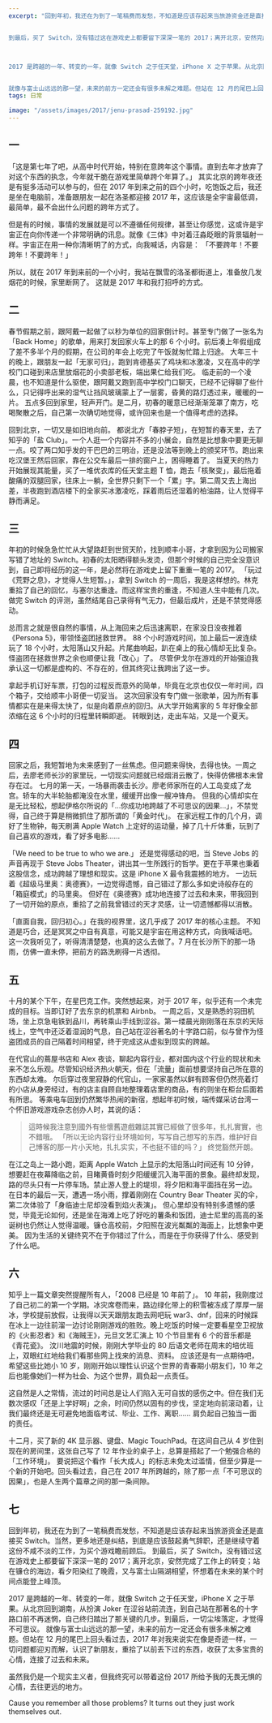 ```yaml
---
excerpt: "回到年初，我还在为到了一笔稿费而发愁，不知道是应该存起来当旅游资金还是直接买 Switch。当然，更多地还是纠结，到底是应该鼓起勇气辞职，还是继续守着这份不咸不淡的工作，为买个游戏瞻前顾后。


到最后，买了 Switch，没有错过这在游戏史上都要留下深深一笔的 2017；离开北京，安然完成了工作上的转变；站在镰仓的海边，看夕阳染红了晚霞，又与富士山隔湖相望，怀想着在未来的某个时间点能登上峰顶。



2017 是跨越的一年、转变的一年，就像 Switch 之于任天堂，iPhone X 之于苹果。从北京回到湖南，从扮演 Joker 在涩谷站前流连，到自己站在那著名的十字路口前不再迷惘，自己终归踏出了那关键的几步。到最后，一切尘埃落定，才觉得不可思议。


就像与富士山远远的那一望，未来的前方一定还会有很多未解之难题。但站在 12 月的尾巴上回头看过去，2017 年对我来说实在像是奇迹一样，一切问题都迎刃而解，认识了新朋友，重拾了以前丢下过的东西，收获了太多宝贵的心情，连接了过去和未来。"
tags: 日常

image: "/assets/images/2017/jenu-prasad-259192.jpg"
---
```



## 一
「这是第七年了吧，从高中时代开始，特别在意跨年这个事情。直到去年才放弃了对这个东西的执念，今年就干脆在游戏里简单跨个年算了。」
其实北京的跨年夜还是有挺多活动可以参与的，但在 2017 年到来之前的四个小时，吃饱饭之后，我还是坐在电脑前，准备跟朋友一起在洛圣都迎接 2017 年，这应该是全宇宙最低调，最简单，最不会出什么问题的跨年方式了。

但是有的时候，事情的发展就是可以不遵循任何规律，甚至让你感觉，这或许是宇宙正在向你传递一个非常明确的讯息。就像《三体》中对着汪淼眨眼的背景辐射一样。宇宙正在用一种你清晰明了的方式，向我喊话，内容是：
「不要跨年！不要跨年！不要跨年！」

所以，就在 2017 年到来前的一个小时，我站在飘雪的洛圣都街道上，准备放几发烟花的时候，家里断网了。
这就是 2017 年和我打招呼的方式。

## 二
春节假期之前，跟阿戴一起做了以秒为单位的回家倒计时。甚至专门做了一张名为「Back Home」的歌单，用来打发回家火车上的那  6 个小时。前后凑上年假组成了差不多半个月的假期，在公司的年会上吃完了午饭就匆忙踏上归途。
大年三十的晚上，跟朋友一起「无家可归」，跑到肯德基买了鸡块和冰激凌，又在高中的学校门口碰到来店里放烟花的小卖部老板，端出果仁给我们吃。
临走前的一个凌晨，也不知道是什么驱使，跟阿戴又跑到高中学校门口聊天，已经不记得聊了些什么，只记得呼出来的湿气让挡风玻璃蒙上了一层雾，昏黄的路灯透过来，暖暖的一片。
五点多回到家里，轻声开门。是二月，初春的暖意已经渐渐笼罩了南方，吃喝聚散之后，自己第一次确切地觉得，或许回来也是一个值得考虑的选择。

回到北京，一切又是如旧地向前。
都说北方「春脖子短」，在短暂的春天里，去了知乎的「盐 Club」。一个人逛一个内容并不多的小展会，自然是比想象中要更无聊一点。咬了两口知乎发的干巴巴的三明治，还是没法等到晚上的颁奖环节。跑出来吃汉堡王然后回家，靠在公交车最后一排的窗户上，困得睡着了。
当夏天的热力开始展现其能量，买了一堆优衣库的任天堂主题 T 恤，跑去「核聚变」，最后拖着酸痛的双腿回家，往床上一躺，全世界只剩下一个「累」字。第二周又去上海出差，半夜跑到酒店楼下的全家买冰激凌吃，踩着雨后还湿着的柏油路，让人觉得平静而满足。

## 三
年初的时候急急忙忙从大望路赶到世贸天阶，找到顺丰小哥，才拿到因为公司搬家写错了地址的 Switch。初春的太阳晒得额头发烫，但那个时候的自己完全没意识到，自己即将经历的这一年，是必然将在游戏史上留下重重一笔的 2017。
「玩过《荒野之息》，才觉得人生短暂。」，拿到 Switch 的一周后，我是这样想的。林克重拾了自己的回忆，与塞尔达重逢。而这样宝贵的重逢，不知道人生中能有几次。
做完 Switch 的评测，虽然结尾自己录得有气无力，但最后成片，还是不禁觉得感动。

总而言之就是很自然的事情，从上海回来之后迅速离职，在家没日没夜推着《Persona 5》，带领怪盗团拯救世界。
88 个小时游戏时间，加上最后一波连续玩了 18 个小时，太阳落山又升起。片尾曲响起，趴在桌上的我心情却无比复杂。怪盗团在拯救世界之余也顺便让我「改心」了。
尽管伊戈尔在游戏的开始强迫我承认这一切都是虚构的、不存在的，但其终究让我跨出了这一步。

拿起手机订好车票，打包的过程反而意外的简单，毕竟在北京也仅仅一年时间，四个箱子，交给顺丰小哥便一切妥当。
这次回家没有专门做一张歌单，因为所有事情都实在是来得太快了，似是向着原点的回归。从大学开始离家的 5 年好像全部浓缩在这 6 个小时的归程里转瞬即逝。
转眼到达，走出车站，又是一个夏天。

## 四
回家之后，我短暂地为未来感到了一丝焦虑。但问题来得快，去得也快。一周之后，去廖老师长沙的家里玩，一切现实问题就已经烟消云散了，快得仿佛根本未曾存在过。
七月的第一天，一场暴雨袭击长沙。廖老师家所在的人工岛变成了龙宫。轿车的大半轮胎都淹没在水里，缓缓开出像一艘冲锋舟。
但我的心情却实在是无比轻松，想起伊格尔所说的「…你成功地跨越了不可思议的因果…」，不禁觉得，自己终于算是稍微抓住了那所谓的「黄金时代」。
在家远程工作的几个月，调好了生物钟，每天刷满 Apple Watch 上定好的运动量，掉了几十斤体重，玩到了自己喜欢的游戏，看了好多电影……

「We need to be true to who we are.」
还是觉得感动的吧，当 Steve Jobs 的声音再现于 Steve Jobs Theater，讲出其一生所践行的哲学。更在于苹果也秉着这股信念，成功跨越了理想和现实。这是 iPhone X 最令我震撼的地方。
一边玩着《超级马里奥：奥德赛》，一边觉得遗憾，自己错过了那么多如史诗般存在的「箱庭模式」的马里奥。
但好在《奥德赛》成功地连接了过去和未来，带我回到了一切开始的原点，重拾了之前我曾错过的天才灵感，让一切遗憾都得以消散。

「直面自我，回归初心。」在我的视界里，这几乎成了 2017 年的核心主题。
不知道是巧合，还是冥冥之中自有真意，可能又是宇宙在用这种方式，向我喊话吧。
这一次我听见了，听得清清楚楚，也真的这么去做了。7 月在长沙所下的那一场雨，仿佛一直未停，把前方的路洗刷得一片透彻。

## 五
十月的某个下午，在星巴克工作。突然想起来，对于 2017 年，似乎还有一个未完成的目标。当即订好了去东京的机票和 Airbnb。
一周之后，又是熟悉的羽田机场，坐上京急电铁到品川，再转乘山手线到涩谷。第一缕晨光刚刚落在东京的天际线上，空气中还泛着湿润的气息，自己站在涩谷著名的十字路口前，似与曾作为怪盗团成员的自己隔着时间相望，终于完成这从虚拟到现实的跨越。

在代官山的蔦屋书店和 Alex 夜谈，聊起内容行业，都对国内这个行业的现状和未来不怎么乐观。尽管知识经济热火朝天，但在「流量」面前想要坚持自己所在意的东西却太难。
尔后穿过夜里寂静的代官山，一家家虽然以鲜有顾客但仍然亮着灯的小店从身旁经过，有的店主自顾自地整理着店里的商品，有的则坐在柜台后面若有所思。
等乘电车回到仍然繁华热闹的新宿，想起年初时候，端传媒采访台湾一个怀旧游戏游戏杂志创办人时，其说的话：
> 這時候我注意到國外有些懷舊遊戲雜誌其實已經做了很多年，扎扎實實，也不錯哦。
「所以无论内容行业环境如何，写写自己想写的东西，维护好自己博客的那一片小天地，扎扎实实，不也挺不错的吗？」
终觉豁然开朗。

在江之岛上一路小跑，距离 Apple Watch 上显示的太阳落山时间还有 10 分钟，想要赶在夜幕降临之前，目睹黄昏时刻夕阳缓缓沉入海平面的景象。最终却发现，路的尽头只有一片停车场。禁止游人登上的堤坝，将夕阳和海平面挡在另一边。
在日本的最后一天，遭遇一场小雨，撑着刚刚在 Country Bear Theater 买的伞，第二次体验了「身临迪士尼却没看到焰火表演」。
但心里却没有特别多遗憾的感觉，毕竟无论如何，还是坐在海滩上吃了好吃的薯条和饭团，迪士尼里的高高的圣诞树也仍然让人觉得温暖。镰仓高校前，夕阳照在波光粼粼的海面上，比想象中更美。
因为生活的关键终究不在于你错过了什么，而是在于你获得了什么、感受到了什么吧。

## 六
知乎上一篇文章突然提醒所有人，「2008 已经是 10 年前了」。
10 年前，我刚度过了自己初二的第一个学期。冰灾席卷而来，路边绿化带上的积雪被冻成了厚厚一层冰，学校提前放假，让我得以天天跟朋友跑去网吧玩 war3、dnf，回来的时候踩在冰上一边往前溜一边讨论刚刚游戏的胜败。晚上吃饭的时候一定要看星空卫视放的《火影忍者》和《海贼王》，元旦文艺汇演上 10 个节目里有 6 个的音乐都是《青花瓷》。
汶川地震的时候，刚刚大学毕业的 80 后语文老师在周末的培优班上，双眼红红地给我们看那些网上找来的消息、资料。
应该还是有一点期待吧，希望这些比她小 10 岁，刚刚开始以理性认识这个世界的青春期小朋友们，10 年之后也能像她们一样为社会、为这个世界，肩负起一点责任。

这自然是人之常情，流过的时间总是让人们陷入无可自拔的感伤之中。但在我们无数次感叹「还是上学好啊」之余，时间仍然以固有的步伐，坚定地向前滚动着，让我们最终还是无可避免地面临考试、毕业、工作、离职……
肩负起自己独当一面的责任。

十二月，买了新的 4K 显示器、键盘、Magic TouchPad。在这间自己从 4 岁住到现在的房间里，这张自己写了 12 年作业的桌子上，总算是搭起了一个勉强合格的「工作环境」。
要说把这个看作「长大成人」的标志未免太过滥情，但至少算是一个新的开始吧。回头看过去，自己在 2017 年所跨越的，除了那一点「不可思议的因果」，也是人生两个篇章之间的那一条间隙。

## 七
回到年初，我还在为到了一笔稿费而发愁，不知道是应该存起来当旅游资金还是直接买 Switch。当然，更多地还是纠结，到底是应该鼓起勇气辞职，还是继续守着这份不咸不淡的工作，为买个游戏瞻前顾后。
到最后，买了 Switch，没有错过这在游戏史上都要留下深深一笔的 2017；离开北京，安然完成了工作上的转变；站在镰仓的海边，看夕阳染红了晚霞，又与富士山隔湖相望，怀想着在未来的某个时间点能登上峰顶。

2017 是跨越的一年、转变的一年，就像 Switch 之于任天堂，iPhone X 之于苹果。从北京回到湖南，从扮演 Joker 在涩谷站前流连，到自己站在那著名的十字路口前不再迷惘，自己终归踏出了那关键的几步。到最后，一切尘埃落定，才觉得不可思议。
就像与富士山远远的那一望，未来的前方一定还会有很多未解之难题。但站在 12 月的尾巴上回头看过去，2017 年对我来说实在像是奇迹一样，一切问题都迎刃而解，认识了新朋友，重拾了以前丢下过的东西，收获了太多宝贵的心情，连接了过去和未来。

虽然我仍是一个现实主义者，但我终究可以带着这份 2017 所给予我的无畏无惧的心情，去往更远的地方。

Cause you remember all those problems? It turns out they just work themselves out.
